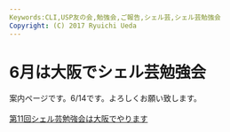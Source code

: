 ```yaml
---
Keywords:CLI,USP友の会,勉強会,ご報告,シェル芸,シェル芸勉強会
Copyright: (C) 2017 Ryuichi Ueda
---
```

# 6月は大阪でシェル芸勉強会
案内ページです。6/14です。よろしくお願い致します。<br />
<br />
<a href="http://www.usptomo.com/PAGE=20140503USPSTUDY" target="_blank">第11回シェル芸勉強会は大阪でやります</a><br />

